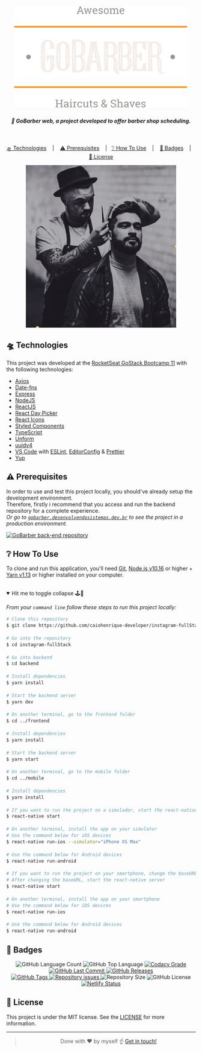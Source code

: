 <h1 align="center">
  <a href="https://gobarber.desenvolvendosistemas.dev.br">
    <img alt="GoBarber logotipo" src="src/assets/logo.svg" />
  </a>
</h1>

<h5 align="center">
  💈 GoBarber web, a project developed to offer barber shop scheduling.
</h5>

<br>

<p align="center">
  <!-- <a href="#art-app-ui">🎨 App UI</a>&nbsp;&nbsp;&nbsp;&nbsp;|&nbsp;&nbsp;&nbsp; -->
  <a href="#flying_saucer-technologies">🛸 Technologies</a>&nbsp;&nbsp;&nbsp;&nbsp;|&nbsp;&nbsp;&nbsp;
  <a href="#warning-prerequisites">⚠️ Prerequisites</a>&nbsp;&nbsp;&nbsp;&nbsp;|&nbsp;&nbsp;
  <a href="#grey_question-how-to-use">❔ How To Use</a>&nbsp;&nbsp;&nbsp;&nbsp;|&nbsp;&nbsp;&nbsp;
  <a href="#bookmark-badges">🔖 Badges</a>&nbsp;&nbsp;&nbsp;&nbsp;|&nbsp;&nbsp;&nbsp;
  <a href="#closed_lock_with_key-license">🔐 License</a>
</p>

<!-- ## :art: App UI -->

<p align="center">
  <img alt="GoBarber background image" src="src/assets/sign-in-background.png" width="400px" />
</p>

## :flying_saucer: Technologies

This project was developed at the [RocketSeat GoStack Bootcamp 11](https://rocketseat.com.br) with the following technologies:

-  [Axios](https://github.com/axios/axios)
-  [Date-fns](https://date-fns.org/)
-  [Express](https://expressjs.com/)
-  [NodeJS][nodejs]
-  [ReactJS](https://reactjs.org/)
-  [React Day Picker](https://react-day-picker.js.org/)
-  [React Icons](https://react-icons.github.io/react-icons/)
-  [Styled Components](https://www.styled-components.com/)
-  [TypeScript](https://www.typescriptlang.org/)
-  [Unform](https://unform.dev/)
-  [uuidv4](https://www.npmjs.com/package/uuidv4)
-  [VS Code][vc] with [ESLint][vceslint], [EditorConfig][vceditconfig] & [Prettier][vcprettier]
-  [Yup](https://github.com/jquense/yup)

## :warning: Prerequisites

In order to use and test this project locally, you should've already setup the development environment. <br>
Therefore, firstly i recommend that you access and run the backend repository for a complete experience. <br>
_Or go to [`gobarber.desenvolvendosistemas.dev.br`](https://gobarber.desenvolvendosistemas.dev.br/) to see the project in a production environment._

<a href="https://github.com/caiohenrique-developer/node-deploy">
  <img width="350px" alt="GoBarber back-end repository" src="https://github-readme-stats.vercel.app/api/pin/?username=caiohenrique-developer&repo=node-deploy&theme=dark" />
</a>

## :grey_question: How To Use

To clone and run this application, you'll need [Git](https://git-scm.com), [Node.js v10.16][nodejs] or higher + [Yarn v1.13][yarn] or higher installed on your computer.

<br>

<details open>
  <summary>Hit me to toggle collapse 🕹️🤏</summary>

  _From your `command line` follow these steps to run this project locally:_

  ```bash
  # Clone this repository
  $ git clone https://github.com/caiohenrique-developer/instagram-fullStack

  # Go into the repository
  $ cd instagram-fullStack

  # Go into backend
  $ cd backend

  # Install dependencies
  $ yarn install

  # Start the backend server
  $ yarn dev

  # On another terminal, go to the frontend folder
  $ cd ../frontend

  # Install dependencies
  $ yarn install

  # Start the backend server
  $ yarn start

  # On another terminal, go to the mobile folder
  $ cd ../mobile

  # Install dependencies
  $ yarn install

  # If you want to run the project on a simulador, start the react-native server as it is
  $ react-native start

  # On another terminal, install the app on your simulator
  # Use the command below for iOS devices
  $ react-native run-ios --simulator="iPhone XS Max"

  # Use the command below for Android devices
  $ react-native run-android

  # If you want to run the project on your smartphone, change the baseURL on src/services/api.js to your machine's ethernet adapter IP. Use the ethernet adapter IP if you're on a cable connection or the WiFi adapter IP if you're on a wireless conecction.
  # After changing the baseURL, start the react-native server
  $ react-native start

  # On another terminal, install the app on your smartphone
  # Use the command below for iOS devices
  $ react-native run-ios

  # Use the command below for Android devices
  $ react-native run-android
  ```
</details>

## :bookmark: Badges

<p align="center">
  <img alt="GitHub Language Count" src="https://img.shields.io/github/languages/count/caiohenrique-developer/react-deploy">

  <img alt="GitHub Top Language" src="https://img.shields.io/github/languages/top/caiohenrique-developer/react-deploy">

  <a href="https://www.codacy.com/app/caiohenrique-developer/react-deploy?utm_source=github.com&amp;utm_medium=referral&amp;utm_content=caiohenrique-developer/react-deploy&amp;utm_campaign=Badge_Grade">
    <img alt="Codacy Grade" src="https://img.shields.io/codacy/grade/4f87fc059ec846118f2ef2950200b13a.svg">
  </a>

  <a href="https://github.com/caiohenrique-developer/react-deploy/commits/master">
    <img alt="GitHub Last Commit" src="https://img.shields.io/github/last-commit/caiohenrique-developer/react-deploy">
  </a>

  <a href="https://github.com/caiohenrique-developer/react-deploy/releases">
    <img alt="GitHub Releases" src="https://img.shields.io/github/release-date/caiohenrique-developer/react-deploy">
  </a>

  <br>

  <a href="https://github.com/caiohenrique-developer/react-deploy/tags">
    <img alt="GitHub Tags" src="https://img.shields.io/github/package-json/v/caiohenrique-developer/react-deploy/master">
  </a>

  <a href="https://github.com/caiohenrique-developer/react-deploy/issues">
    <img alt="Repository issues" src="https://img.shields.io/github/issues/caiohenrique-developer/react-deploy">
  </a>

  <img alt="Repository Size" src="https://img.shields.io/github/repo-size/caiohenrique-developer/react-deploy">

  <img alt="GitHub License" src="https://img.shields.io/github/license/caiohenrique-developer/react-deploy">

  <a href="https://app.netlify.com/sites/gobarber-react-web/deploys">
    <img alt="Netlify Status" src="https://api.netlify.com/api/v1/badges/dd225487-0a31-4b67-8d9c-8006280cce71/deploy-status">
  </a>
</p>

## :closed_lock_with_key: License
This project is under the MIT license. See the [LICENSE](https://github.com/caiohenrique-developer/react-deploy/blob/master/LICENSE) for more information.

---
<blockquote align="center">Done with ♥ by myself ☝️ <a href="https://www.linkedin.com/in/caio-henrique-024627171/">Get in touch!</a></blockquote>

[nodejs]: https://nodejs.org/
[yarn]: https://yarnpkg.com/
[vc]: https://code.visualstudio.com/
[vceditconfig]: https://marketplace.visualstudio.com/items?itemName=EditorConfig.EditorConfig
[vceslint]: https://marketplace.visualstudio.com/items?itemName=dbaeumer.vscode-eslint
[vcprettier]: https://prettier.io/

